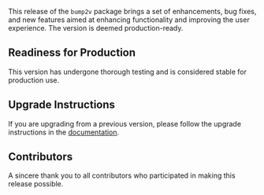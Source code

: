 This release of the `bump2v` package brings a set of enhancements, bug fixes, and new features aimed at enhancing functionality and improving the user experience. The version is deemed production-ready.

## Readiness for Production

This version has undergone thorough testing and is considered stable for production use.

## Upgrade Instructions

If you are upgrading from a previous version, please follow the upgrade instructions in the [documentation](link-to-docs).

## Contributors

A sincere thank you to all contributors who participated in making this release possible.

